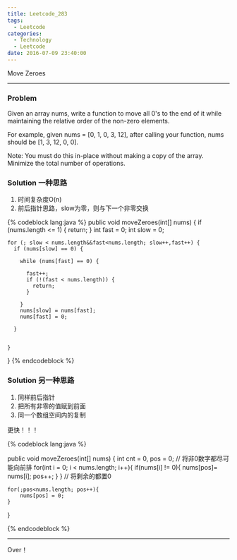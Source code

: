 ```yaml
---
title: Leetcode_283
tags:
  - Leetcode
categories:
  - Technology
  - Leetcode
date: 2016-07-09 23:40:00
---
```

Move Zeroes

<!-- more -->

***

### Problem
Given an array nums, write a function to move all 0's to the end of it while maintaining the relative order of the non-zero elements.

For example, given nums = [0, 1, 0, 3, 12], after calling your function, nums should be [1, 3, 12, 0, 0].

Note:
You must do this in-place without making a copy of the array.
Minimize the total number of operations.


### Solution 一种思路
1. 时间复杂度O(n)
2. 前后指针思路，slow为零，则与下一个非零交换

{% codeblock lang:java  %}
public void moveZeroes(int[] nums) {
    if (nums.length <= 1) {
      return;
    }
    int fast = 0;
    int slow = 0;

    for (; slow < nums.length&&fast<nums.length; slow++,fast++) {
      if (nums[slow] == 0) {

        while (nums[fast] == 0) {

          fast++;
          if (!(fast < nums.length)) {
            return;
          }

        }
        nums[slow] = nums[fast];
        nums[fast] = 0;
        
      }
      

    }

  }
{% endcodeblock %}



### Solution 另一种思路
1. 同样前后指针
2. 把所有非零的值赋到前面
3. 同一个数组空间内的复制

更快！！！

{% codeblock lang:java  %}

public void moveZeroes(int[] nums) {
    int cnt = 0, pos = 0;
    // 将非0数字都尽可能向前排
    for(int i = 0; i < nums.length; i++){
        if(nums[i] != 0){
            nums[pos]= nums[i];
            pos++;
        }
    }
    // 将剩余的都置0

    for(;pos<nums.length; pos++){
        nums[pos] = 0;
    }
}

{% endcodeblock %}
*** 

Over！










































